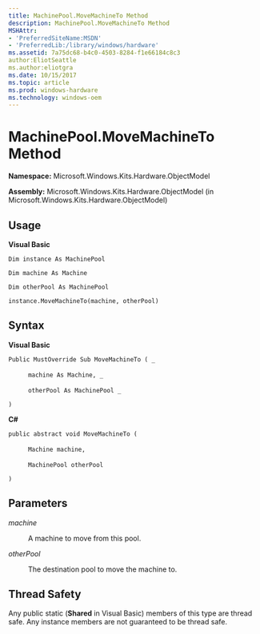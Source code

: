 ```yaml
---
title: MachinePool.MoveMachineTo Method
description: MachinePool.MoveMachineTo Method
MSHAttr:
- 'PreferredSiteName:MSDN'
- 'PreferredLib:/library/windows/hardware'
ms.assetid: 7a75dc68-b4c0-4503-8284-f1e66184c8c3
author:EliotSeattle
ms.author:eliotgra
ms.date: 10/15/2017
ms.topic: article
ms.prod: windows-hardware
ms.technology: windows-oem
---
```


# MachinePool.MoveMachineTo Method


**Namespace:** Microsoft.Windows.Kits.Hardware.ObjectModel

**Assembly:** Microsoft.Windows.Kits.Hardware.ObjectModel (in Microsoft.Windows.Kits.Hardware.ObjectModel)

## <span id="Usage"></span><span id="usage"></span><span id="USAGE"></span>Usage


**Visual Basic**

`Dim instance As MachinePool`

`Dim machine As Machine`

`Dim otherPool As MachinePool`

`instance.MoveMachineTo(machine, otherPool)`

## <span id="Syntax"></span><span id="syntax"></span><span id="SYNTAX"></span>Syntax


**Visual Basic**

`Public MustOverride Sub MoveMachineTo ( _`

          `machine As Machine, _`

          `otherPool As MachinePool _`

`)`

**C#**

`public abstract void MoveMachineTo (`

          `Machine machine,`

          `MachinePool otherPool`

`)`

## <span id="Parameters"></span><span id="parameters"></span><span id="PARAMETERS"></span>Parameters


*machine*

          A machine to move from this pool.

*otherPool*

          The destination pool to move the machine to.

## <span id="Thread_Safety"></span><span id="thread_safety"></span><span id="THREAD_SAFETY"></span>Thread Safety


Any public static (**Shared** in Visual Basic) members of this type are thread safe. Any instance members are not guaranteed to be thread safe.

 

 






